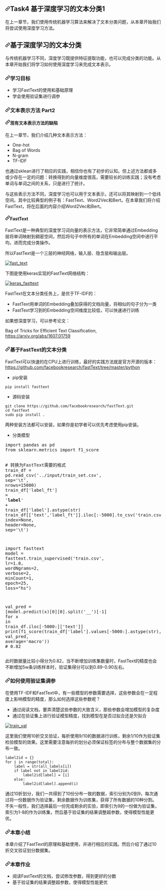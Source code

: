 




<!DOCTYPE html>
<html lang="en">
  <head>
    <meta charset="utf-8">
  <link rel="dns-prefetch" href="https://github.githubassets.com">
  <link rel="dns-prefetch" href="https://avatars0.githubusercontent.com">
  <link rel="dns-prefetch" href="https://avatars1.githubusercontent.com">
  <link rel="dns-prefetch" href="https://avatars2.githubusercontent.com">
  <link rel="dns-prefetch" href="https://avatars3.githubusercontent.com">
  <link rel="dns-prefetch" href="https://github-cloud.s3.amazonaws.com">
  <link rel="dns-prefetch" href="https://user-images.githubusercontent.com/">



  <link crossorigin="anonymous" media="all" integrity="sha512-YR0i2ZAJ3fFf7L2CvMny+FWH76iHZNNIcD1YX57o4cdBHev8ffMXOfzy5F/lpBJpLttwPahk3zY/8XXaRH12ew==" rel="stylesheet" href="https://github.githubassets.com/assets/frameworks-611d22d99009ddf15fecbd82bcc9f2f8.css" />
 
    
    
    
 
      
  <div id="readme" class="Box-body readme blob js-code-block-container p-5 p-xl-6">
    <article class="markdown-body entry-content container-lg" itemprop="text"><h1><a id="user-content-task4-基于深度学习的文本分类1" class="anchor" aria-hidden="true" href="#task4-基于深度学习的文本分类1"><svg class="octicon octicon-link" viewBox="0 0 16 16" version="1.1" width="16" height="16" aria-hidden="true"><path fill-rule="evenodd" d="M7.775 3.275a.75.75 0 001.06 1.06l1.25-1.25a2 2 0 112.83 2.83l-2.5 2.5a2 2 0 01-2.83 0 .75.75 0 00-1.06 1.06 3.5 3.5 0 004.95 0l2.5-2.5a3.5 3.5 0 00-4.95-4.95l-1.25 1.25zm-4.69 9.64a2 2 0 010-2.83l2.5-2.5a2 2 0 012.83 0 .75.75 0 001.06-1.06 3.5 3.5 0 00-4.95 0l-2.5 2.5a3.5 3.5 0 004.95 4.95l1.25-1.25a.75.75 0 00-1.06-1.06l-1.25 1.25a2 2 0 01-2.83 0z"></path></svg></a>Task4 基于深度学习的文本分类1</h1>
<p>在上一章节，我们使用传统机器学习算法来解决了文本分类问题，从本章开始我们将尝试使用深度学习方法。</p>
<h2><a id="user-content-基于深度学习的文本分类" class="anchor" aria-hidden="true" href="#基于深度学习的文本分类"><svg class="octicon octicon-link" viewBox="0 0 16 16" version="1.1" width="16" height="16" aria-hidden="true"><path fill-rule="evenodd" d="M7.775 3.275a.75.75 0 001.06 1.06l1.25-1.25a2 2 0 112.83 2.83l-2.5 2.5a2 2 0 01-2.83 0 .75.75 0 00-1.06 1.06 3.5 3.5 0 004.95 0l2.5-2.5a3.5 3.5 0 00-4.95-4.95l-1.25 1.25zm-4.69 9.64a2 2 0 010-2.83l2.5-2.5a2 2 0 012.83 0 .75.75 0 001.06-1.06 3.5 3.5 0 00-4.95 0l-2.5 2.5a3.5 3.5 0 004.95 4.95l1.25-1.25a.75.75 0 00-1.06-1.06l-1.25 1.25a2 2 0 01-2.83 0z"></path></svg></a>基于深度学习的文本分类</h2>
<p>与传统机器学习不同，深度学习既提供特征提取功能，也可以完成分类的功能。从本章开始我们将学习如何使用深度学习来完成文本表示。</p>
<h3><a id="user-content-学习目标" class="anchor" aria-hidden="true" href="#学习目标"><svg class="octicon octicon-link" viewBox="0 0 16 16" version="1.1" width="16" height="16" aria-hidden="true"><path fill-rule="evenodd" d="M7.775 3.275a.75.75 0 001.06 1.06l1.25-1.25a2 2 0 112.83 2.83l-2.5 2.5a2 2 0 01-2.83 0 .75.75 0 00-1.06 1.06 3.5 3.5 0 004.95 0l2.5-2.5a3.5 3.5 0 00-4.95-4.95l-1.25 1.25zm-4.69 9.64a2 2 0 010-2.83l2.5-2.5a2 2 0 012.83 0 .75.75 0 001.06-1.06 3.5 3.5 0 00-4.95 0l-2.5 2.5a3.5 3.5 0 004.95 4.95l1.25-1.25a.75.75 0 00-1.06-1.06l-1.25 1.25a2 2 0 01-2.83 0z"></path></svg></a>学习目标</h3>
<ul>
<li>学习FastText的使用和基础原理</li>
<li>学会使用验证集进行调参</li>
</ul>
<h3><a id="user-content-文本表示方法-part2" class="anchor" aria-hidden="true" href="#文本表示方法-part2"><svg class="octicon octicon-link" viewBox="0 0 16 16" version="1.1" width="16" height="16" aria-hidden="true"><path fill-rule="evenodd" d="M7.775 3.275a.75.75 0 001.06 1.06l1.25-1.25a2 2 0 112.83 2.83l-2.5 2.5a2 2 0 01-2.83 0 .75.75 0 00-1.06 1.06 3.5 3.5 0 004.95 0l2.5-2.5a3.5 3.5 0 00-4.95-4.95l-1.25 1.25zm-4.69 9.64a2 2 0 010-2.83l2.5-2.5a2 2 0 012.83 0 .75.75 0 001.06-1.06 3.5 3.5 0 00-4.95 0l-2.5 2.5a3.5 3.5 0 004.95 4.95l1.25-1.25a.75.75 0 00-1.06-1.06l-1.25 1.25a2 2 0 01-2.83 0z"></path></svg></a>文本表示方法 Part2</h3>
<h4><a id="user-content-现有文本表示方法的缺陷" class="anchor" aria-hidden="true" href="#现有文本表示方法的缺陷"><svg class="octicon octicon-link" viewBox="0 0 16 16" version="1.1" width="16" height="16" aria-hidden="true"><path fill-rule="evenodd" d="M7.775 3.275a.75.75 0 001.06 1.06l1.25-1.25a2 2 0 112.83 2.83l-2.5 2.5a2 2 0 01-2.83 0 .75.75 0 00-1.06 1.06 3.5 3.5 0 004.95 0l2.5-2.5a3.5 3.5 0 00-4.95-4.95l-1.25 1.25zm-4.69 9.64a2 2 0 010-2.83l2.5-2.5a2 2 0 012.83 0 .75.75 0 001.06-1.06 3.5 3.5 0 00-4.95 0l-2.5 2.5a3.5 3.5 0 004.95 4.95l1.25-1.25a.75.75 0 00-1.06-1.06l-1.25 1.25a2 2 0 01-2.83 0z"></path></svg></a>现有文本表示方法的缺陷</h4>
<p>在上一章节，我们介绍几种文本表示方法：</p>
<ul>
<li>One-hot</li>
<li>Bag of Words</li>
<li>N-gram</li>
<li>TF-IDF</li>
</ul>
<p>也通过sklean进行了相应的实践，相信你也有了初步的认知。但上述方法都或多或少存在一定的问题：转换得到的向量维度很高，需要较长的训练实践；没有考虑单词与单词之间的关系，只是进行了统计。</p>
<p>与这些表示方法不同，深度学习也可以用于文本表示，还可以将其映射到一个低纬空间。其中比较典型的例子有：FastText、Word2Vec和Bert。在本章我们将介绍FastText，将在后面的内容介绍Word2Vec和Bert。</p>
<h4><a id="user-content-fasttext" class="anchor" aria-hidden="true" href="#fasttext"><svg class="octicon octicon-link" viewBox="0 0 16 16" version="1.1" width="16" height="16" aria-hidden="true"><path fill-rule="evenodd" d="M7.775 3.275a.75.75 0 001.06 1.06l1.25-1.25a2 2 0 112.83 2.83l-2.5 2.5a2 2 0 01-2.83 0 .75.75 0 00-1.06 1.06 3.5 3.5 0 004.95 0l2.5-2.5a3.5 3.5 0 00-4.95-4.95l-1.25 1.25zm-4.69 9.64a2 2 0 010-2.83l2.5-2.5a2 2 0 012.83 0 .75.75 0 001.06-1.06 3.5 3.5 0 00-4.95 0l-2.5 2.5a3.5 3.5 0 004.95 4.95l1.25-1.25a.75.75 0 00-1.06-1.06l-1.25 1.25a2 2 0 01-2.83 0z"></path></svg></a>FastText</h4>
<p>FastText是一种典型的深度学习词向量的表示方法，它非常简单通过Embedding层将单词映射到稠密空间，然后将句子中所有的单词在Embedding空间中进行平均，进而完成分类操作。</p>
<p>所以FastText是一个三层的神经网络，输入层、隐含层和输出层。</p>
<p><a target="_blank" rel="noopener noreferrer" href="https://camo.githubusercontent.com/4e01004146c81db5ee15df1b373374b3ff145bfa/68747470733a2f2f696d672d626c6f672e6373646e696d672e636e2f32303230303731343230343835363538392e706e67"><img src="https://camo.githubusercontent.com/4e01004146c81db5ee15df1b373374b3ff145bfa/68747470733a2f2f696d672d626c6f672e6373646e696d672e636e2f32303230303731343230343835363538392e706e67" alt="fast_text" data-canonical-src="https://img-blog.csdnimg.cn/20200714204856589.png" style="max-width:100%;"></a></p>
<p>下图是使用keras实现的FastText网络结构：</p>
<p><a target="_blank" rel="noopener noreferrer" href="https://camo.githubusercontent.com/d4f33365b75bdddd0c80a857dc1a9e99789f1600/68747470733a2f2f696d672d626c6f672e6373646e696d672e636e2f32303230303731343230343234393436332e6a7067"><img src="https://camo.githubusercontent.com/d4f33365b75bdddd0c80a857dc1a9e99789f1600/68747470733a2f2f696d672d626c6f672e6373646e696d672e636e2f32303230303731343230343234393436332e6a7067" alt="keras_fasttext" data-canonical-src="https://img-blog.csdnimg.cn/20200714204249463.jpg" style="max-width:100%;"></a></p>
<p>FastText在文本分类任务上，是优于TF-IDF的：</p>
<ul>
<li>FastText用单词的Embedding叠加获得的文档向量，将相似的句子分为一类</li>
<li>FastText学习到的Embedding空间维度比较低，可以快速进行训练</li>
</ul>
<p>如果想深度学习，可以参考论文：</p>
<p>Bag of Tricks for Efficient Text Classification, <a href="https://arxiv.org/abs/1607.01759" rel="nofollow">https://arxiv.org/abs/1607.01759</a></p>
<h3><a id="user-content-基于fasttext的文本分类" class="anchor" aria-hidden="true" href="#基于fasttext的文本分类"><svg class="octicon octicon-link" viewBox="0 0 16 16" version="1.1" width="16" height="16" aria-hidden="true"><path fill-rule="evenodd" d="M7.775 3.275a.75.75 0 001.06 1.06l1.25-1.25a2 2 0 112.83 2.83l-2.5 2.5a2 2 0 01-2.83 0 .75.75 0 00-1.06 1.06 3.5 3.5 0 004.95 0l2.5-2.5a3.5 3.5 0 00-4.95-4.95l-1.25 1.25zm-4.69 9.64a2 2 0 010-2.83l2.5-2.5a2 2 0 012.83 0 .75.75 0 001.06-1.06 3.5 3.5 0 00-4.95 0l-2.5 2.5a3.5 3.5 0 004.95 4.95l1.25-1.25a.75.75 0 00-1.06-1.06l-1.25 1.25a2 2 0 01-2.83 0z"></path></svg></a>基于FastText的文本分类</h3>
<p>FastText可以快速的在CPU上进行训练，最好的实践方法就是官方开源的版本：
<a href="https://github.com/facebookresearch/fastText/tree/master/python">https://github.com/facebookresearch/fastText/tree/master/python</a></p>
<ul>
<li>pip安装</li>
</ul>
<pre><code>pip install fasttext
</code></pre>
<ul>
<li>源码安装</li>
</ul>
<pre><code>git clone https://github.com/facebookresearch/fastText.git
cd fastText
sudo pip install .
</code></pre>
<p>两种安装方法都可以安装，如果你是初学者可以优先考虑使用pip安装。</p>
<ul>
<li>分类模型</li>
</ul>
<div class="highlight highlight-source-python"><pre><span class="pl-k">import</span> <span class="pl-s1">pandas</span> <span class="pl-k">as</span> <span class="pl-s1">pd</span>
<span class="pl-k">from</span> <span class="pl-s1">sklearn</span>.<span class="pl-s1">metrics</span> <span class="pl-k">import</span> <span class="pl-s1">f1_score</span>

<span class="pl-c"># 转换为FastText需要的格式</span>
<span class="pl-s1">train_df</span> <span class="pl-c1">=</span> <span class="pl-s1">pd</span>.<span class="pl-en">read_csv</span>(<span class="pl-s">'../input/train_set.csv'</span>, <span class="pl-s1">sep</span><span class="pl-c1">=</span><span class="pl-s">'<span class="pl-cce">\t</span>'</span>, <span class="pl-s1">nrows</span><span class="pl-c1">=</span><span class="pl-c1">15000</span>)
<span class="pl-s1">train_df</span>[<span class="pl-s">'label_ft'</span>] <span class="pl-c1">=</span> <span class="pl-s">'__label__'</span> <span class="pl-c1">+</span> <span class="pl-s1">train_df</span>[<span class="pl-s">'label'</span>].<span class="pl-en">astype</span>(<span class="pl-s1">str</span>)
<span class="pl-s1">train_df</span>[[<span class="pl-s">'text'</span>,<span class="pl-s">'label_ft'</span>]].<span class="pl-s1">iloc</span>[:<span class="pl-c1">-</span><span class="pl-c1">5000</span>].<span class="pl-en">to_csv</span>(<span class="pl-s">'train.csv'</span>, <span class="pl-s1">index</span><span class="pl-c1">=</span><span class="pl-c1">None</span>, <span class="pl-s1">header</span><span class="pl-c1">=</span><span class="pl-c1">None</span>, <span class="pl-s1">sep</span><span class="pl-c1">=</span><span class="pl-s">'<span class="pl-cce">\t</span>'</span>)

<span class="pl-k">import</span> <span class="pl-s1">fasttext</span>
<span class="pl-s1">model</span> <span class="pl-c1">=</span> <span class="pl-s1">fasttext</span>.<span class="pl-en">train_supervised</span>(<span class="pl-s">'train.csv'</span>, <span class="pl-s1">lr</span><span class="pl-c1">=</span><span class="pl-c1">1.0</span>, <span class="pl-s1">wordNgrams</span><span class="pl-c1">=</span><span class="pl-c1">2</span>, 
                                  <span class="pl-s1">verbose</span><span class="pl-c1">=</span><span class="pl-c1">2</span>, <span class="pl-s1">minCount</span><span class="pl-c1">=</span><span class="pl-c1">1</span>, <span class="pl-s1">epoch</span><span class="pl-c1">=</span><span class="pl-c1">25</span>, <span class="pl-s1">loss</span><span class="pl-c1">=</span><span class="pl-s">"hs"</span>)

<span class="pl-s1">val_pred</span> <span class="pl-c1">=</span> [<span class="pl-s1">model</span>.<span class="pl-en">predict</span>(<span class="pl-s1">x</span>)[<span class="pl-c1">0</span>][<span class="pl-c1">0</span>].<span class="pl-en">split</span>(<span class="pl-s">'__'</span>)[<span class="pl-c1">-</span><span class="pl-c1">1</span>] <span class="pl-k">for</span> <span class="pl-s1">x</span> <span class="pl-c1">in</span> <span class="pl-s1">train_df</span>.<span class="pl-s1">iloc</span>[<span class="pl-c1">-</span><span class="pl-c1">5000</span>:][<span class="pl-s">'text'</span>]]
<span class="pl-en">print</span>(<span class="pl-en">f1_score</span>(<span class="pl-s1">train_df</span>[<span class="pl-s">'label'</span>].<span class="pl-s1">values</span>[<span class="pl-c1">-</span><span class="pl-c1">5000</span>:].<span class="pl-en">astype</span>(<span class="pl-s1">str</span>), <span class="pl-s1">val_pred</span>, <span class="pl-s1">average</span><span class="pl-c1">=</span><span class="pl-s">'macro'</span>))
<span class="pl-c"># 0.82</span></pre></div>
<p>此时数据量比较小得分为0.82，当不断增加训练集数量时，FastText的精度也会不断增加5w条训练样本时，验证集得分可以到0.89-0.90左右。</p>
<h3><a id="user-content-如何使用验证集调参" class="anchor" aria-hidden="true" href="#如何使用验证集调参"><svg class="octicon octicon-link" viewBox="0 0 16 16" version="1.1" width="16" height="16" aria-hidden="true"><path fill-rule="evenodd" d="M7.775 3.275a.75.75 0 001.06 1.06l1.25-1.25a2 2 0 112.83 2.83l-2.5 2.5a2 2 0 01-2.83 0 .75.75 0 00-1.06 1.06 3.5 3.5 0 004.95 0l2.5-2.5a3.5 3.5 0 00-4.95-4.95l-1.25 1.25zm-4.69 9.64a2 2 0 010-2.83l2.5-2.5a2 2 0 012.83 0 .75.75 0 001.06-1.06 3.5 3.5 0 00-4.95 0l-2.5 2.5a3.5 3.5 0 004.95 4.95l1.25-1.25a.75.75 0 00-1.06-1.06l-1.25 1.25a2 2 0 01-2.83 0z"></path></svg></a>如何使用验证集调参</h3>
<p>在使用TF-IDF和FastText中，有一些模型的参数需要选择，这些参数会在一定程度上影响模型的精度，那么如何选择这些参数呢？</p>
<ul>
<li>通过阅读文档，要弄清楚这些参数的大致含义，那些参数会增加模型的复杂度</li>
<li>通过在验证集上进行验证模型精度，找到模型在是否过拟合还是欠拟合</li>
</ul>
<p><a target="_blank" rel="noopener noreferrer" href="https://camo.githubusercontent.com/3c19cda9d91954875be0b59abe99fad024552d29/68747470733a2f2f696d672d626c6f672e6373646e696d672e636e2f32303230303731343230343430333834342e706e67"><img src="https://camo.githubusercontent.com/3c19cda9d91954875be0b59abe99fad024552d29/68747470733a2f2f696d672d626c6f672e6373646e696d672e636e2f32303230303731343230343430333834342e706e67" alt="train_val" data-canonical-src="https://img-blog.csdnimg.cn/20200714204403844.png" style="max-width:100%;"></a></p>
<p>这里我们使用10折交叉验证，每折使用9/10的数据进行训练，剩余1/10作为验证集检验模型的效果。这里需要注意每折的划分必须保证标签的分布与整个数据集的分布一致。</p>
<pre><code>label2id = {}
for i in range(total):
    label = str(all_labels[i])
    if label not in label2id:
        label2id[label] = [i]
    else:
        label2id[label].append(i)
</code></pre>
<p>通过10折划分，我们一共得到了10份分布一致的数据，索引分别为0到9，每次通过将一份数据作为验证集，剩余数据作为训练集，获得了所有数据的10种分割。不失一般性，我们选择最后一份完成剩余的实验，即索引为9的一份做为验证集，索引为1-8的作为训练集，然后基于验证集的结果调整超参数，使得模型性能更优。</p>
<h3><a id="user-content-本章小结" class="anchor" aria-hidden="true" href="#本章小结"><svg class="octicon octicon-link" viewBox="0 0 16 16" version="1.1" width="16" height="16" aria-hidden="true"><path fill-rule="evenodd" d="M7.775 3.275a.75.75 0 001.06 1.06l1.25-1.25a2 2 0 112.83 2.83l-2.5 2.5a2 2 0 01-2.83 0 .75.75 0 00-1.06 1.06 3.5 3.5 0 004.95 0l2.5-2.5a3.5 3.5 0 00-4.95-4.95l-1.25 1.25zm-4.69 9.64a2 2 0 010-2.83l2.5-2.5a2 2 0 012.83 0 .75.75 0 001.06-1.06 3.5 3.5 0 00-4.95 0l-2.5 2.5a3.5 3.5 0 004.95 4.95l1.25-1.25a.75.75 0 00-1.06-1.06l-1.25 1.25a2 2 0 01-2.83 0z"></path></svg></a>本章小结</h3>
<p>本章介绍了FastText的原理和基础使用，并进行相应的实践。然后介绍了通过10折交叉验证划分数据集。</p>
<h3><a id="user-content-本章作业" class="anchor" aria-hidden="true" href="#本章作业"><svg class="octicon octicon-link" viewBox="0 0 16 16" version="1.1" width="16" height="16" aria-hidden="true"><path fill-rule="evenodd" d="M7.775 3.275a.75.75 0 001.06 1.06l1.25-1.25a2 2 0 112.83 2.83l-2.5 2.5a2 2 0 01-2.83 0 .75.75 0 00-1.06 1.06 3.5 3.5 0 004.95 0l2.5-2.5a3.5 3.5 0 00-4.95-4.95l-1.25 1.25zm-4.69 9.64a2 2 0 010-2.83l2.5-2.5a2 2 0 012.83 0 .75.75 0 001.06-1.06 3.5 3.5 0 00-4.95 0l-2.5 2.5a3.5 3.5 0 004.95 4.95l1.25-1.25a.75.75 0 00-1.06-1.06l-1.25 1.25a2 2 0 01-2.83 0z"></path></svg></a>本章作业</h3>
<ul>
<li>阅读FastText的文档，尝试修改参数，得到更好的分数</li>
<li>基于验证集的结果调整超参数，使得模型性能更优</li>
</ul>
</article>
  </div>


</html>

